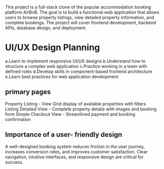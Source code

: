 This project is a full-stack clone of the popular accommodation booking platform AirBnB. The goal is to build a functional web application that allows users to browse property listings, view detailed property information, and complete bookings. The project will cover frontend development, backend APIs, database design, and deployment.
# UI/UX Design Planning
a.Learn to implement responsive UI/UX designs
b.Understand how to structure a complex web application
c.Practice working in a team with defined roles
d.Develop skills in component-based frontend architecture
e.Learn best practices for web application development
## primary pages
Property Listing - View	Grid display of available properties with filters
Listing Detailed View -	Complete property details with images and booking form
Simple Checkout View - Streamlined payment and booking confirmation
## Importance of a  user- friendly design
A well-designed booking system reduces friction in the user journey, increases conversion rates, and improves customer satisfaction. Clear navigation, intuitive interfaces, and responsive design are critical for success.
